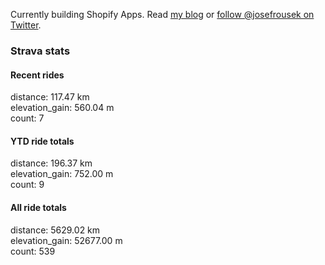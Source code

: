 Currently building Shopify Apps. Read [my blog](https://blog.rousek.name/) or [follow @josefrousek on Twitter](https://twitter.com/josefrousek).

### Strava stats

<!-- strava_stats starts -->
#### Recent rides

distance: 117.47 km  
elevation_gain: 560.04 m  
count: 7


#### YTD ride totals

distance: 196.37 km  
elevation_gain: 752.00 m  
count: 9


#### All ride totals

distance: 5629.02 km  
elevation_gain: 52677.00 m  
count: 539


<!-- strava_stats ends -->